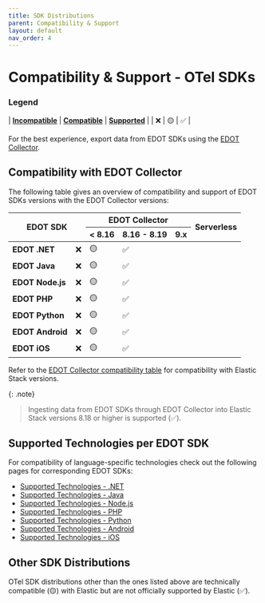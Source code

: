 ```yaml
---
title: SDK Distributions
parent: Compatibility & Support
layout: default
nav_order: 4
---
```


# Compatibility & Support - OTel SDKs

### Legend

| **[Incompatible]** | **[Compatible]** | **[Supported]** |
| ❌ | 🟡 | ✅ |

For the best experience, export data from EDOT SDKs using the [EDOT Collector](https://elastic.github.io/opentelemetry/edot-collector/index).

## Compatibility with EDOT Collector

The following table gives an overview of compatibility and support of EDOT SDKs versions with the EDOT Collector versions:

<table class="compatibility">
    <thead>
        <tr>
            <th rowspan=2 colspan=2><b>EDOT SDK</b></th>
            <th colspan=3>EDOT Collector </th>
            <th rowspan=2><b>Serverless</b></th>
        </tr>
        <tr>
            <th>< 8.16</th>
            <th>8.16 - 8.19</th>
            <th>9.x</th>
        </tr>
    </thead>
    <tbody>
        <tr>
            <td style="text-align:left;"><b>EDOT .NET</b></td>
            <td>❌</td>
            <td>🟡</td>
            <td>✅</td>
        </tr>
        <tr>
            <td style="text-align:left;"><b>EDOT Java</b></td>
            <td>❌</td>
            <td>🟡</td>
            <td>✅</td>
        </tr>
        <tr>
            <td style="text-align:left;"><b>EDOT Node.js</b></td>
            <td>❌</td>
            <td>🟡</td>
            <td>✅</td>
        </tr>
        <tr>
            <td style="text-align:left;"><b>EDOT PHP</b></td>
            <td>❌</td>
            <td>🟡</td>
            <td>✅</td>
        </tr>
        <tr>
            <td style="text-align:left;"><b>EDOT Python</b></td>
            <td>❌</td>
            <td>🟡</td>
            <td>✅</td>
        </tr>
        <tr>
            <td style="text-align:left;"><b>EDOT Android</b></td>
            <td>❌</td>
            <td>🟡</td>
            <td>✅</td>
        </tr>
        <tr>
            <td style="text-align:left;"><b>EDOT iOS</b></td>
            <td>❌</td>
            <td>🟡</td>
            <td>✅</td>
        </tr>
    </tbody>
</table>

Refer to the [EDOT Collector compatibility table](./collectors#edot-collector-compatibility---elastic-stack) for compatibility with Elastic Stack versions.

{: .note}
> Ingesting data from EDOT SDKs through EDOT Collector into Elastic Stack versions 8.18 or higher is supported (✅).

## Supported Technologies per EDOT SDK

For compatibility of language-specific technologies check out the following pages for corresponding EDOT SDKs:

- [Supported Technologies - .NET](../edot-sdks/dotnet/supported-technologies)
- [Supported Technologies - Java](../edot-sdks/java/supported-technologies)
- [Supported Technologies - Node.js](../edot-sdks/nodejs/supported-technologies)
- [Supported Technologies - PHP](../edot-sdks/php/supported-technologies)
- [Supported Technologies - Python](../edot-sdks/python/supported-technologies)
- [Supported Technologies - Android](https://www.elastic.co/guide/en/apm/agent/android/current/intro.html)
- [Supported Technologies - iOS](https://www.elastic.co/guide/en/apm/agent/swift/current/supported-technologies.html)

## Other SDK Distributions

OTel SDK distributions other than the ones listed above are technically compatible (🟡) with Elastic but are not officially supported by Elastic (✅).

[Incompatible]: ./nomenclature
[Compatible]: ./nomenclature
[Supported]: ./nomenclature
